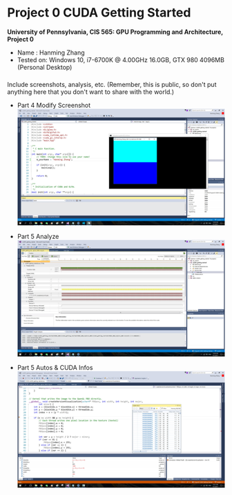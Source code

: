 Project 0 CUDA Getting Started
====================

**University of Pennsylvania, CIS 565: GPU Programming and Architecture, Project 0**

* Name : Hanming Zhang
* Tested on: Windows 10, i7-6700K @ 4.00GHz 16.0GB, GTX 980 4096MB (Personal Desktop)

### 

Include screenshots, analysis, etc. (Remember, this is public, so don't put
anything here that you don't want to share with the world.)

- Part 4 Modify Screenshot
![](images/Part4_Modify.jpg)

- Part 5 Analyze
![](images/Part5_Analyze.jpg)

- Part 5 Autos & CUDA Infos
![](images/Part6_Autos_CUDA_Info.jpg)